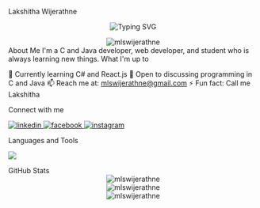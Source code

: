 Lakshitha Wijerathne
<p align="center">
  <img src="https://readme-typing-svg.demolab.com?font=Fira+Code&pause=1000&random=false&width=435&lines=C+%26+Java+Developer;Web+Developer;Student;Always+learning+new+things" alt="Typing SVG" />
</p>
<div align="center">
  <img src="https://komarev.com/ghpvc/?username=mlswijerathne&label=Profile%20views&color=0e75b6&style=flat" alt="mlswijerathne" />
</div>
About Me
I'm a C and Java developer, web developer, and student who is always learning new things.
What I'm up to

🌱 Currently learning C# and React.js
💬 Open to discussing programming in C and Java
📫 Reach me at: mlswijerathne@gmail.com
⚡ Fun fact: Call me Lakshitha

Connect with me
<p align="left">
  <a href="https://www.linkedin.com/in/lakshitha-wijerathne/" target="_blank">
    <img src="https://img.shields.io/badge/LinkedIn-0077B5?style=for-the-badge&logo=linkedin&logoColor=white" alt="linkedin"/>
  </a>
  <a href="https://fb.com/lakshitha wijerathne" target="_blank">
    <img src="https://img.shields.io/badge/Facebook-1877F2?style=for-the-badge&logo=facebook&logoColor=white" alt="facebook"/>
  </a>
  <a href="https://instagram.com/_lakshithaa" target="_blank">
    <img src="https://img.shields.io/badge/Instagram-E4405F?style=for-the-badge&logo=instagram&logoColor=white" alt="instagram"/>
  </a>
</p>
Languages and Tools
<p align="left">
  <a href="https://skillicons.dev">
    <img src="https://skillicons.dev/icons?i=c,java,cs,html,css,js,php,mysql" />
  </a>
</p>
GitHub Stats
<div align="center">
  <img src="https://github-readme-stats.vercel.app/api/top-langs?username=mlswijerathne&show_icons=true&locale=en&layout=compact&theme=tokyonight" alt="mlswijerathne" />
</div>
<div align="center">
  <img src="https://github-readme-stats.vercel.app/api?username=mlswijerathne&show_icons=true&locale=en&theme=tokyonight" alt="mlswijerathne" />
</div>
<div align="center">
  <img src="https://github-readme-streak-stats.herokuapp.com/?user=mlswijerathne&theme=tokyonight" alt="mlswijerathne" />
</div>
